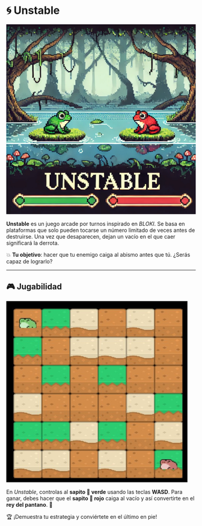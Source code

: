 # 🌀 Unstable  

![Portada Unstable](images_md/Unstable_IMG.jpg)  

**Unstable** es un juego arcade por turnos inspirado en *BLOKI*. Se basa en plataformas que solo pueden tocarse un número limitado de veces antes de destruirse. Una vez que desaparecen, dejan un vacío en el que caer significará la derrota.  

💥 **Tu objetivo**: hacer que tu enemigo caiga al abismo antes que tú. ¿Serás capaz de lograrlo?  

---

## 🎮 Jugabilidad  

![Gameplay Unstable](images_md/Gameplay.jpg)  

En *Unstable*, controlas al **sapito 🐸 verde** usando las teclas **WASD**. Para ganar, debes hacer que el **sapito 🐸 rojo** caiga al vacío y así convertirte en el **rey del pantano**. 👑  

🏆 ¡Demuestra tu estrategia y conviértete en el último en pie!  
